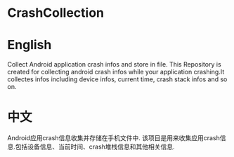 # CrashCollection

# English
Collect Android application crash infos and store in file.
This Repository is created for collecting android crash infos while your application crashing.It collectes infos including device infos, current time, crash stack infos and so on.

# 中文
Android应用crash信息收集并存储在手机文件中.
该项目是用来收集应用crash信息.包括设备信息、当前时间、crash堆栈信息和其他相关信息.
